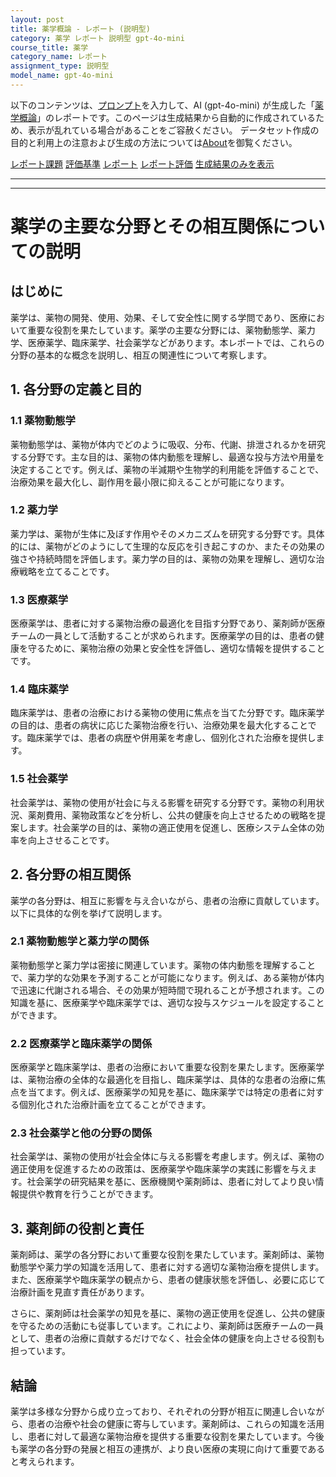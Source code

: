 ```yaml
---
layout: post
title: 薬学概論 - レポート (説明型)
category: 薬学 レポート 説明型 gpt-4o-mini
course_title: 薬学
category_name: レポート
assignment_type: 説明型
model_name: gpt-4o-mini
---
```


以下のコンテンツは、[プロンプト](https://github.com/takedatoshiyuki/synthetic_assignments/tree/main/generated/薬学/gpt-4o-mini/prompt_レポート-説明型.md)を入力して、AI (gpt-4o-mini) が生成した「[薬学概論](/contents/薬学/)」のレポートです。このページは生成結果から自動的に作成されているため、表示が乱れている場合があることをご容赦ください。
データセット作成の目的と利用上の注意および生成の方法については[About](/About)を御覧ください。

[レポート課題](../レポート課題-説明型)
[評価基準](../評価基準-説明型)
[レポート](../レポート-説明型)
[レポート評価](../レポート評価-説明型)
[生成結果のみを表示](https://github.com/takedatoshiyuki/synthetic_assignments/tree/main/generated/薬学/gpt-4o-mini/レポート-説明型.md)
  

***
***
  
# 薬学の主要な分野とその相互関係についての説明

## はじめに

薬学は、薬物の開発、使用、効果、そして安全性に関する学問であり、医療において重要な役割を果たしています。薬学の主要な分野には、薬物動態学、薬力学、医療薬学、臨床薬学、社会薬学などがあります。本レポートでは、これらの分野の基本的な概念を説明し、相互の関連性について考察します。

## 1. 各分野の定義と目的

### 1.1 薬物動態学

薬物動態学は、薬物が体内でどのように吸収、分布、代謝、排泄されるかを研究する分野です。主な目的は、薬物の体内動態を理解し、最適な投与方法や用量を決定することです。例えば、薬物の半減期や生物学的利用能を評価することで、治療効果を最大化し、副作用を最小限に抑えることが可能になります。

### 1.2 薬力学

薬力学は、薬物が生体に及ぼす作用やそのメカニズムを研究する分野です。具体的には、薬物がどのようにして生理的な反応を引き起こすのか、またその効果の強さや持続時間を評価します。薬力学の目的は、薬物の効果を理解し、適切な治療戦略を立てることです。

### 1.3 医療薬学

医療薬学は、患者に対する薬物治療の最適化を目指す分野であり、薬剤師が医療チームの一員として活動することが求められます。医療薬学の目的は、患者の健康を守るために、薬物治療の効果と安全性を評価し、適切な情報を提供することです。

### 1.4 臨床薬学

臨床薬学は、患者の治療における薬物の使用に焦点を当てた分野です。臨床薬学の目的は、患者の病状に応じた薬物治療を行い、治療効果を最大化することです。臨床薬学では、患者の病歴や併用薬を考慮し、個別化された治療を提供します。

### 1.5 社会薬学

社会薬学は、薬物の使用が社会に与える影響を研究する分野です。薬物の利用状況、薬剤費用、薬物政策などを分析し、公共の健康を向上させるための戦略を提案します。社会薬学の目的は、薬物の適正使用を促進し、医療システム全体の効率を向上させることです。

## 2. 各分野の相互関係

薬学の各分野は、相互に影響を与え合いながら、患者の治療に貢献しています。以下に具体的な例を挙げて説明します。

### 2.1 薬物動態学と薬力学の関係

薬物動態学と薬力学は密接に関連しています。薬物の体内動態を理解することで、薬力学的な効果を予測することが可能になります。例えば、ある薬物が体内で迅速に代謝される場合、その効果が短時間で現れることが予想されます。この知識を基に、医療薬学や臨床薬学では、適切な投与スケジュールを設定することができます。

### 2.2 医療薬学と臨床薬学の関係

医療薬学と臨床薬学は、患者の治療において重要な役割を果たします。医療薬学は、薬物治療の全体的な最適化を目指し、臨床薬学は、具体的な患者の治療に焦点を当てます。例えば、医療薬学の知見を基に、臨床薬学では特定の患者に対する個別化された治療計画を立てることができます。

### 2.3 社会薬学と他の分野の関係

社会薬学は、薬物の使用が社会全体に与える影響を考慮します。例えば、薬物の適正使用を促進するための政策は、医療薬学や臨床薬学の実践に影響を与えます。社会薬学の研究結果を基に、医療機関や薬剤師は、患者に対してより良い情報提供や教育を行うことができます。

## 3. 薬剤師の役割と責任

薬剤師は、薬学の各分野において重要な役割を果たしています。薬剤師は、薬物動態学や薬力学の知識を活用して、患者に対する適切な薬物治療を提供します。また、医療薬学や臨床薬学の観点から、患者の健康状態を評価し、必要に応じて治療計画を見直す責任があります。

さらに、薬剤師は社会薬学の知見を基に、薬物の適正使用を促進し、公共の健康を守るための活動にも従事しています。これにより、薬剤師は医療チームの一員として、患者の治療に貢献するだけでなく、社会全体の健康を向上させる役割も担っています。

## 結論

薬学は多様な分野から成り立っており、それぞれの分野が相互に関連し合いながら、患者の治療や社会の健康に寄与しています。薬剤師は、これらの知識を活用し、患者に対して最適な薬物治療を提供する重要な役割を果たしています。今後も薬学の各分野の発展と相互の連携が、より良い医療の実現に向けて重要であると考えられます。
